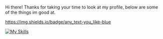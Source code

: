 Hi there! Thanks for taking your time to look at my profile, below are some of the things im good at.

https://img.shields.io/badge/any_text-you_like-blue

[![My Skills](https://skillicons.dev/icons?i=discordjs,nodejs,mongodb)](https://skillicons.dev)
